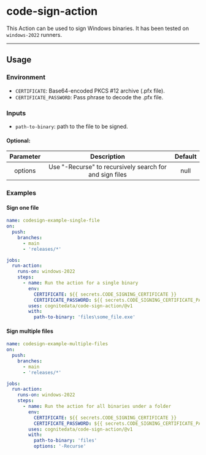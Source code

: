 # code-sign-action

This Action can be used to sign Windows binaries. It has been tested on `windows-2022` runners.

------------

## Usage

### Environment

- `CERTIFICATE`: Base64-encoded PKCS #12 archive (.pfx file).
- `CERTIFICATE_PASSWORD`: Pass phrase to decode the .pfx file.

### Inputs

- `path-to-binary`: path to the file to be signed.

#### Optional:
|  Parameter   |                                         Description                                          |      Default       |
| :----------: | :------------------------------------------------------------------------------------------: | :----------------: |
|   options    |                   Use "-Recurse" to recursively search for and sign files                    |        null        |

### Examples

#### Sign one file

```yaml
name: codesign-example-single-file
on:
  push:
    branches:
      - main
      - 'releases/*'

jobs:
  run-action:
    runs-on: windows-2022
    steps:
      - name: Run the action for a single binary
        env:
          CERTIFICATE: ${{ secrets.CODE_SIGNING_CERTIFICATE }}
          CERTIFICATE_PASSWORD: ${{ secrets.CODE_SIGNING_CERTIFICATE_PASSWORD }}
        uses: cognitedata/code-sign-action/@v1
        with:
          path-to-binary: 'files\some_file.exe'
```

#### Sign multiple files

```yaml
name: codesign-example-multiple-files
on:
  push:
    branches:
      - main
      - 'releases/*'

jobs:
  run-action:
    runs-on: windows-2022
    steps:
      - name: Run the action for all binaries under a folder
        env:
          CERTIFICATE: ${{ secrets.CODE_SIGNING_CERTIFICATE }}
          CERTIFICATE_PASSWORD: ${{ secrets.CODE_SIGNING_CERTIFICATE_PASSWORD }}
        uses: cognitedata/code-sign-action/@v1
        with:
          path-to-binary: 'files'
          options: '-Recurse'
```

